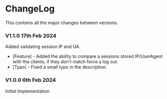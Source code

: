 # ChangeLog
This contains all the major changes between versions.

### V1.1.0 17th Feb 2024
Added validating session IP and UA. 

- [Feature] - Added the ability to compare a sessions stored IP/UserAgent with the clients, if they don't match force a log out.
- [Typo] - Fixed a small typo in the description.

### V1.0.0 6th Feb 2024
Initial Implementation